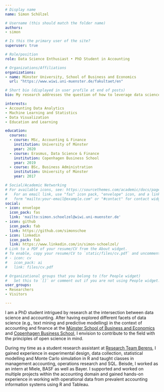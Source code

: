 ```yaml
---
# Display name
name: Simon Schölzel

# Username (this should match the folder name)
authors:
- simon

# Is this the primary user of the site?
superuser: true

# Role/position
role: Data Science Enthusiast • PhD Student in Accounting

# Organizations/Affiliations
organizations:
- name: Münster University, School of Business and Economics
  url: "https://www.wiwi.uni-muenster.de/fakultaet/en"

# Short bio (displayed in user profile at end of posts)
bio: My research addresses the question of how to leverage data science and machine learning capabilities in the field of accounting.

interests:
- Accounting Data Analytics
- Machine Learning and Statistics
- Data Visualization
- Education and Learning

education:
  courses:
  - course: MSc, Accounting & Finance
    institution: University of Münster
    year: 2020
  - course: Erasmus, Data Science & Finance
    institution: Copenhagen Business School
    year: 2019
  - course: BSc, Business Administration
    institution: University of Münster
    year: 2017

# Social/Academic Networking
# For available icons, see: https://sourcethemes.com/academic/docs/page-builder/#icons
#   For an email link, use "fas" icon pack, "envelope" icon, and a link in the
#   form "mailto:your-email@example.com" or "#contact" for contact widget.
social:
- icon: envelope
  icon_pack: fas
  link: 'mailto:simon.schoelzel@wiwi.uni-muenster.de'
- icon: github
  icon_pack: fab
  link: https://github.com/simonschoe
- icon: linkedin
  icon_pack: fab
  link: https://www.linkedin.com/in/simon-schoelzel/
# Link to a PDF of your resume/CV from the About widget.
# To enable, copy your resume/CV to `static/files/cv.pdf` and uncomment the lines below.
# - icon: cv
#   icon_pack: ai
#   link: files/cv.pdf

# Organizational groups that you belong to (for People widget)
#   Set this to `[]` or comment out if you are not using People widget.
user_groups:
- Researchers
- Visitors

---
```


I am a PhD student intrigued by research at the intersection between data science and accounting. After having explored different facets of data science (e.g., text mining and predictive modelling) in the context of accounting and finance at the [Münster School of Business and Economics](https://www.wiwi.uni-muenster.de/fakultaet/en) and [Copenhagen Business School](https://www.cbs.dk/en), I envision to contribute to the field with the principles of open science in mind.

During my time as a student research assistant at [Research Team Berens](https://www.wiwi.uni-muenster.de/ctrl/), I gained experience in experimental design, data collection, statistical modelling and Monte Carlo simulation in R and taught classes in management accounting, operations research and SQL. Beisde, I worked as an intern at Miele, BASF as well as Bayer. I supported and worked on multiple projects within the accounting domain and gained hands-on experience in working with operational data from prevalent accounting information systems using R and Tableau.